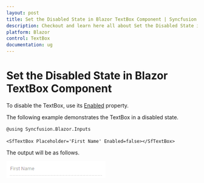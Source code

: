 ```yaml
---
layout: post
title: Set the Disabled State in Blazor TextBox Component | Syncfusion
description: Checkout and learn here all about Set the Disabled State in Syncfusion Blazor TextBox component and more.
platform: Blazor
control: TextBox
documentation: ug
---
```


# Set the Disabled State in Blazor TextBox Component

To disable the TextBox, use its
[Enabled](https://help.syncfusion.com/cr/blazor/Syncfusion.Blazor.Inputs.SfTextBox.html#Syncfusion_Blazor_Inputs_SfTextBox_Enabled)
property.

The following example demonstrates the TextBox in
a disabled state.

```cshtml
@using Syncfusion.Blazor.Inputs

<SfTextBox Placeholder='First Name' Enabled=false></SfTextBox>
```

The output will be as follows.

![textbox](../images/disabled.png)